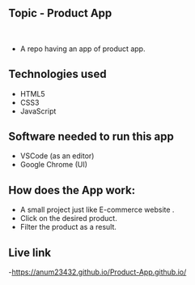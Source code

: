 ## Topic - Product App
​
- A repo having an app of product app.
​
## Technologies used
- HTML5 
- CSS3
- JavaScript 

## Software needed to run this app
- VSCode (as an editor)
- Google Chrome (UI)

## How does the App work:
- A small project just like E-commerce website .
- Click on the desired product. 
- Filter the product as a result.

## Live link
-https://anum23432.github.io/Product-App.github.io/
